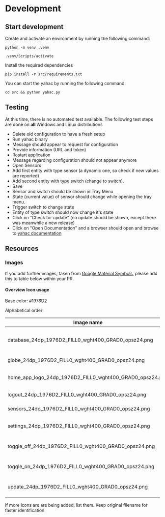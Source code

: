 # Development

## Start development

Create and activate an environment by running the following command:

```python -m venv .venv```

```.venv/Scripts/activate```

Install the required dependencies

```pip install -r src/requirements.txt```

You can start the yahac by running the following command:

```cd src && python yahac.py```

## Testing

At this time, there is no automated test available. The following test steps are done on **all** Windows and Linux distributions

* Delete old configuration to have a fresh setup
* Run yahac binary
* Message should appear to request for configuration
* Provide information (URL and token)
* Restart application
* Message regarding configuration should not appear anymore
* Open Sensors
* Add first entity with type sensor (a dynamic one, so check if new values are reported)
* Add second entity with type switch (change to switch).
* Save
* Sensor and switch should be shown in Tray Menu
* State (current value) of sensor should change while opening the tray menu.
* Trigger switch to change state
* Entity of type switch should now change it's state
* Click on "Check for update" (no update should be shown, except there was meanwhile a new release)
* Click on "Open Documentation" and a browser should open and browse to [yahac documentation](https://dseichter.github.io/yahac/)


## Resources

### Images

If you add further images, taken from [Google Material Symbols](https://fonts.google.com/icons), please add this to table below within your PR.

#### Overview Icon usage

Base color: #1976D2

Alphabetical order:

| Image name                                               | Usage |
| -------------------------------------------------------- | ----- |
| database_24dp_1976D2_FILL0_wght400_GRAD0_opsz24.png      | Sensors frame (add/remove sensors) |
| globe_24dp_1976D2_FILL0_wght400_GRAD0_opsz24.png         | link to website |
| home_app_logo_24dp_1976D2_FILL0_wght400_GRAD0_opsz24.png | YAHAC itself, ICO file available |
| logout_24dp_1976D2_FILL0_wght400_GRAD0_opsz24.png        | TrayMenu Exit |
| sensors_24dp_1976D2_FILL0_wght400_GRAD0_opsz24.png       | Listed sensor in Traymenu |
| settings_24dp_1976D2_FILL0_wght400_GRAD0_opsz24.png      | Configuration frame (settings) |
| toggle_off_24dp_1976D2_FILL0_wght400_GRAD0_opsz24.png    | TrayMenu switch with state off |
| toggle_on_24dp_1976D2_FILL0_wght400_GRAD0_opsz24.png     | TrayMenu switch with state on |
| update_24dp_1976D2_FILL0_wght400_GRAD0_opsz24.png        | TrayMenu Check for updates |

If more icons are are being added, list them. Keep original filename for faster identification.